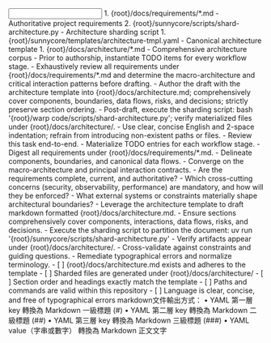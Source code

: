 <input>
  <context>
  1. {root}/docs/requirements/*.md - Authoritative project requirements
  2. {root}/sunnycore/scripts/shard-architecture.py - Architecture sharding script
  </context>
  <templates>
  1. {root}/sunnycore/templates/architecture-tmpl.yaml - Canonical architecture template
  </templates>
</input>

<output>
1. {root}/docs/architecture/*.md - Comprehensive architecture corpus
</output>

<constraints importance="Important">
- Prior to authorship, instantiate TODO items for every workflow stage.
- Exhaustively review all requirements under {root}/docs/requirements/*.md and determine the macro-architecture and critical interaction patterns before drafting.
- Author the draft with the architecture template into {root}/docs/architecture.md; comprehensively cover components, boundaries, data flows, risks, and decisions; strictly preserve section ordering.
- Post-draft, execute the sharding script: bash '{root}/warp code/scripts/shard-architecture.py'; verify materialized files under {root}/docs/architecture/.
- Use clear, concise English and 2-space indentation; refrain from introducing non-existent paths or files.
</constraints>

<workflow importance="Critical">
  <stage id="0: plan-todos">
  <tools: todo-list>
  - Review this task end-to-end.
  - Materialize TODO entries for each workflow stage.
  </tools: todo-list>
  </stage>

  <stage id="1: research">
  <tools: sequential-thinking, context7>
  - Digest all requirements under {root}/docs/requirements/*.md.
  - Delineate components, boundaries, and canonical data flows.
  - Converge on the macro-architecture and principal interaction contracts.
  </tools: sequential-thinking, context7>

  <questions>
  - Are the requirements complete, current, and authoritative?
  - Which cross-cutting concerns (security, observability, performance) are mandatory, and how will they be enforced?
  - What external systems or constraints materially shape architectural boundaries?
  </questions>
  </stage>

  <stage id="2: author">
  - Leverage the architecture template to draft markdown formatted {root}/docs/architecture.md.
  - Ensure sections comprehensively cover components, interactions, data flows, risks, and decisions.
  - Execute the sharding script to partition the document: uv run '{root}/sunnycore/scripts/shard-architecture.py'
  - Verify artifacts appear under {root}/docs/architecture/.
  </stage>

  <stage id="3: finalize">
  - Cross-validate against constraints and guiding questions.
  - Remediate typographical errors and normalize terminology.
  
  <checks>
  - [ ] {root}/docs/architecture.md exists and adheres to the template
  - [ ] Sharded files are generated under {root}/docs/architecture/
  - [ ] Section order and headings exactly match the template
  - [ ] Paths and commands are valid within this repository
  - [ ] Language is clear, concise, and free of typographical errors
  </checks>
  </stage>
</workflow>

<example>
markdown文件輸出方式：
	•	YAML 第一層 key 轉換為 Markdown 一級標題 (#)
	•	YAML 第二層 key 轉換為 Markdown 二級標題 (##)
	•	YAML 第三層 key 轉換為 Markdown 三級標題 (###)
	•	YAML value（字串或數字） 轉換為 Markdown 正文文字
</example>